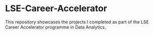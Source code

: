 # LSE-Career-Accelerator
This repository showcases the projects I completed as part of the LSE Career Accelerator programme in Data Analytics.

